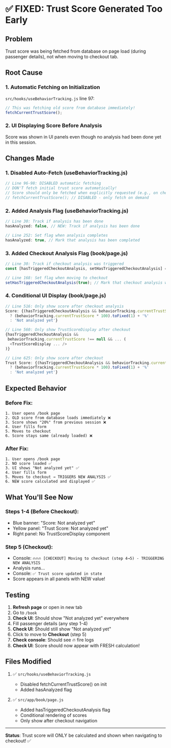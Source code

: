 # ✅ FIXED: Trust Score Generated Too Early

## Problem
Trust score was being fetched from database on page load (during passenger details), not when moving to checkout tab.

## Root Cause

### 1. **Automatic Fetching on Initialization**
`src/hooks/useBehaviorTracking.js` line 97:
```javascript
// This was fetching old score from database immediately!
fetchCurrentTrustScore();
```

### 2. **UI Displaying Score Before Analysis**
Score was shown in UI panels even though no analysis had been done yet in this session.

## Changes Made

### 1. **Disabled Auto-Fetch** (useBehaviorTracking.js)
```javascript
// Line 96-98: DISABLED automatic fetching
// DON'T fetch initial trust score automatically!
// Score should only be fetched when explicitly requested (e.g., on checkout)
// fetchCurrentTrustScore(); // DISABLED - only fetch on demand
```

### 2. **Added Analysis Flag** (useBehaviorTracking.js)
```javascript
// Line 30: Track if analysis has been done
hasAnalyzed: false, // NEW: Track if analysis has been done

// Line 252: Set flag when analysis completes
hasAnalyzed: true, // Mark that analysis has been completed
```

### 3. **Added Checkout Analysis Flag** (book/page.js)
```javascript
// Line 30: Track if checkout analysis was triggered
const [hasTriggeredCheckoutAnalysis, setHasTriggeredCheckoutAnalysis] = useState(false);

// Line 168: Set flag when moving to checkout
setHasTriggeredCheckoutAnalysis(true); // Mark that checkout analysis was triggered
```

### 4. **Conditional UI Display** (book/page.js)
```javascript
// Line 516: Only show score after checkout analysis
Score: {(hasTriggeredCheckoutAnalysis && behaviorTracking.currentTrustScore !== null)
  ? (behaviorTracking.currentTrustScore * 100).toFixed(1) + '%'
  : 'Not analyzed yet'}

// Line 560: Only show TrustScoreDisplay after checkout
{hasTriggeredCheckoutAnalysis &&
 behaviorTracking.currentTrustScore !== null && ... (
  <TrustScoreDisplay ... />
)}

// Line 625: Only show score after checkout
Trust Score: {(hasTriggeredCheckoutAnalysis && behaviorTracking.currentTrustScore !== null)
  ? (behaviorTracking.currentTrustScore * 100).toFixed(1) + '%'
  : 'Not analyzed yet'}
```

## Expected Behavior

### Before Fix:
```
1. User opens /book page
2. OLD score from database loads immediately ❌
3. Score shows "20%" from previous session ❌
4. User fills form
5. Moves to checkout
6. Score stays same (already loaded) ❌
```

### After Fix:
```
1. User opens /book page
2. NO score loaded ✅
3. UI shows "Not analyzed yet" ✅
4. User fills form
5. Moves to checkout → TRIGGERS NEW ANALYSIS ✅
6. NEW score calculated and displayed ✅
```

## What You'll See Now

### Steps 1-4 (Before Checkout):
- Blue banner: "Score: Not analyzed yet"
- Yellow panel: "Trust Score: Not analyzed yet"
- Right panel: No TrustScoreDisplay component

### Step 5 (Checkout):
- Console: `🔥🔥🔥 [CHECKOUT] Moving to checkout (step 4→5) - TRIGGERING NEW ANALYSIS`
- Analysis runs...
- Console: `✅ Trust score updated in state`
- Score appears in all panels with NEW value!

## Testing

1. **Refresh page** or open in new tab
2. Go to `/book`
3. **Check UI**: Should show "Not analyzed yet" everywhere
4. Fill passenger details (any step 1-4)
5. **Check UI**: Should still show "Not analyzed yet"
6. Click to move to **Checkout** (step 5)
7. **Check console**: Should see 🔥 fire logs
8. **Check UI**: Score should now appear with FRESH calculation!

## Files Modified

1. ✅ `src/hooks/useBehaviorTracking.js`
   - Disabled fetchCurrentTrustScore() on init
   - Added hasAnalyzed flag

2. ✅ `src/app/book/page.js`
   - Added hasTriggeredCheckoutAnalysis flag
   - Conditional rendering of scores
   - Only show after checkout navigation

---

**Status**: Trust score will ONLY be calculated and shown when navigating to checkout! ✅
